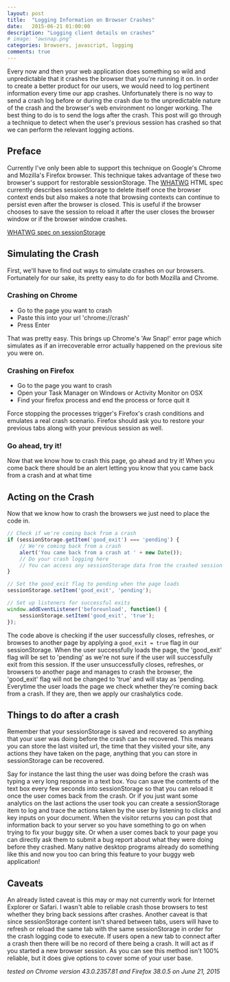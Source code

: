 ```yaml
---
layout: post
title:  "Logging Information on Browser Crashes"
date:   2015-06-21 01:00:00
description: "Logging client details on crashes"
# image: "awsnap.png"
categories: browsers, javascript, logging
comments: true
---
```



Every now and then your web application does something so wild and unpredictable that it crashes the browser that you're running it on. In order to create a better product for our users, we would need to log pertinent information every time our app crashes. Unfortunately there is no way to send a crash log before or during the crash due to the unpredictable nature of the crash and the browser's web environment no longer working. The best thing to do is to send the logs after the crash. This post will go through a technique to detect when the user's previous session has crashed so that we can perform the relevant logging actions.

## Preface

Currently I've only been able to support this technique on Google's Chrome and Mozilla's Firefox browser. This technique takes advantage of these two browser's support for restorable sessionStorage. The [WHATWG](https://wiki.whatwg.org/wiki/FAQ#What_is_the_WHATWG.3F) HTML spec currently describes sessionStorage to delete itself once the browser context ends but also makes a note that browsing contexts can continue to persist even after the browser is closed. This is useful if the browser chooses to save the session to reload it after the user closes the browser window or if the browser window crashes.

[WHATWG spec on sessionStorage](https://html.spec.whatwg.org/multipage/webstorage.html#the-sessionstorage-attribute)

## Simulating the Crash

First, we'll have to find out ways to simulate crashes on our browsers. Fortunately for our sake, its pretty easy to do for both Mozilla and Chrome.

### Crashing on Chrome

- Go to the page you want to crash
- Paste this into your url 'chrome://crash'
- Press Enter

That was pretty easy. This brings up Chrome's 'Aw Snap!' error page which simulates as if an irrecoverable error actually happened on the previous site you were on.

### Crashing on Firefox

- Go to the page you want to crash
- Open your Task Manager on Windows or Activity Monitor on OSX
- Find your firefox process and end the process or force quit it

Force stopping the processes trigger's Firefox's crash conditions and emulates a real crash scenario. Firefox should ask you to restore your previous tabs along with your previous session as well.

### Go ahead, try it!

Now that we know how to crash this page, go ahead and try it! When you come back there should be an alert letting you know that you came back from a crash and at what time

## Acting on the Crash

Now that we know how to crash the browsers we just need to place the code in.

```javascript
// Check if we're coming back from a crash
if (sessionStorage.getItem('good_exit') === 'pending') {
    // We're coming back from a crash
    alert('You came back from a crash at ' + new Date());
    // Do your crash logging here
    // You can access any sessionStorage data from the crashed session
}

// Set the good_exit flag to pending when the page loads
sessionStorage.setItem('good_exit', 'pending');

// Set up listeners for successful exits
window.addEventListener('beforeunload', function() {
    sessionStorage.setItem('good_exit', 'true');
});
```

The code above is checking if the user successfully closes, refreshes, or browses to another page by applying a `good_exit = true` flag in our sessionStorage. When the user successfully loads the page, the 'good_exit' flag will be set to 'pending' as we're not sure if the user will successfully exit from this session. If the user unsuccessfully closes, refreshes, or browsers to another page and manages to crash the browser, the 'good_exit' flag will not be changed to 'true' and will stay as 'pending. Everytime the user loads the page we check whether they're coming back from a crash. If they are, then we apply our crashalytics code.

## Things to do after a crash

Remember that your sessionStorage is saved and recovered so anything that your user was doing before the crash can be recovered. This means you can store the last visited url, the time that they visited your site, any actions they have taken on the page, anything that you can store in sessionStorage can be recovered.

Say for instance the last thing the user was doing before the crash was typing a very long response in a text box. You can save the contents of the text box every few seconds into sessionStorage so that you can reload it once the user comes back from the crash. Or if you just want some analytics on the last actions the user took you can create a sessionStorage item to log and trace the actions taken by the user by listening to clicks and key inputs on your document. When the visitor returns you can post that information back to your server so you have something to go on when trying to fix your buggy site. Or when a user comes back to your page you can directly ask them to submit a bug report about what they were doing before they crashed. Many native desktop programs already do something like this and now you too can bring this feature to your buggy web application!

## Caveats

An already listed caveat is this may or may not currently work for Internet Explorer or Safari. I wasn't able to reliable crash those browsers to test whether they bring back sessions after crashes. Another caveat is that since sessionStorage content isn't shared between tabs, users will have to refresh or reload the same tab with the same sessionStorage in order for the crash logging code to execute. If users open a new tab to connect after a crash then there will be no record of there being a crash. It will act as if you started a new browser session. As you can see this method isn't 100% reliable, but it does give options to cover some of your user base.

*tested on Chrome version 43.0.2357.81 and Firefox 38.0.5 on June 21, 2015*